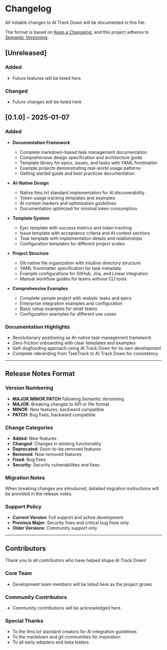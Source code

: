 # Changelog

All notable changes to AI Track Down will be documented in this file.

The format is based on [Keep a Changelog](https://keepachangelog.com/en/1.0.0/),
and this project adheres to [Semantic Versioning](https://semver.org/spec/v2.0.0.html).

## [Unreleased]

### Added
- Future features will be listed here

### Changed
- Future changes will be listed here

## [0.1.0] - 2025-01-07

### Added
- **Documentation Framework**
  - Complete markdown-based task management documentation
  - Comprehensive design specification and architecture guide
  - Template library for epics, issues, and tasks with YAML frontmatter
  - Example projects demonstrating real-world usage patterns
  - Getting started guide and best practices documentation

- **AI-Native Design**
  - Native llms.txt standard implementation for AI discoverability
  - Token usage tracking templates and examples
  - AI context markers and optimization guidelines
  - Documentation optimized for minimal token consumption

- **Template System**
  - Epic template with success metrics and token tracking
  - Issue template with acceptance criteria and AI context sections  
  - Task template with implementation details and relationships
  - Configuration templates for different project scales

- **Project Structure**
  - Git-native file organization with intuitive directory structure
  - YAML frontmatter specification for task metadata
  - Example configurations for GitHub, Jira, and Linear integration
  - Manual workflow guides for teams without CLI tools

- **Comprehensive Examples**
  - Complete sample project with realistic tasks and epics
  - Enterprise integration examples and configuration
  - Basic setup examples for small teams
  - Configuration examples for different use cases

### Documentation Highlights
- Revolutionary positioning as AI-native task management framework
- Zero-friction onboarding with clear templates and examples
- Self-dogfooding approach using AI Track Down for its own development
- Complete rebranding from TaskTrack to AI Track Down for consistency

---

## Release Notes Format

### Version Numbering
- **MAJOR.MINOR.PATCH** following Semantic Versioning
- **MAJOR**: Breaking changes to API or file format
- **MINOR**: New features, backward compatible
- **PATCH**: Bug fixes, backward compatible

### Change Categories
- **Added**: New features
- **Changed**: Changes in existing functionality
- **Deprecated**: Soon-to-be removed features
- **Removed**: Now removed features
- **Fixed**: Bug fixes
- **Security**: Security vulnerabilities and fixes

### Migration Notes
When breaking changes are introduced, detailed migration instructions will be provided in the release notes.

### Support Policy
- **Current Version**: Full support and active development
- **Previous Major**: Security fixes and critical bug fixes only
- **Older Versions**: Community support only

---

## Contributors

Thank you to all contributors who have helped shape AI Track Down! 

### Core Team
- Development team members will be listed here as the project grows

### Community Contributors
- Community contributions will be acknowledged here

### Special Thanks
- To the llms.txt standard creators for AI integration guidelines
- To the markdown and git communities for inspiration
- To all early adopters and beta testers